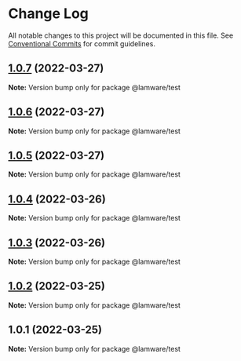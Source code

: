 # Change Log

All notable changes to this project will be documented in this file.
See [Conventional Commits](https://conventionalcommits.org) for commit guidelines.

## [1.0.7](https://github.com/tnotifier/lamware/compare/@lamware/test@1.0.6...@lamware/test@1.0.7) (2022-03-27)

**Note:** Version bump only for package @lamware/test





## [1.0.6](https://github.com/tnotifier/lamware/compare/@lamware/test@1.0.5...@lamware/test@1.0.6) (2022-03-27)

**Note:** Version bump only for package @lamware/test





## [1.0.5](https://github.com/tnotifier/lamware/compare/@lamware/test@1.0.4...@lamware/test@1.0.5) (2022-03-27)

**Note:** Version bump only for package @lamware/test





## [1.0.4](https://github.com/tnotifier/lamware/compare/@lamware/test@1.0.3...@lamware/test@1.0.4) (2022-03-26)

**Note:** Version bump only for package @lamware/test





## [1.0.3](https://github.com/tnotifier/lamware/compare/@lamware/test@1.0.2...@lamware/test@1.0.3) (2022-03-26)

**Note:** Version bump only for package @lamware/test





## [1.0.2](https://github.com/tnotifier/lamware/compare/@lamware/test@1.0.1...@lamware/test@1.0.2) (2022-03-25)

**Note:** Version bump only for package @lamware/test





## 1.0.1 (2022-03-25)

**Note:** Version bump only for package @lamware/test
